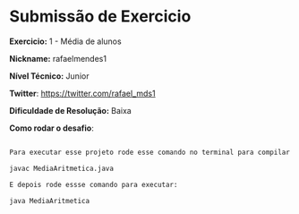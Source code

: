 # Submissão de Exercicio

**Exercicio:** 1 - Média de alunos

**Nickname:** rafaelmendes1

**Nível Técnico:** Junior

**Twitter**: https://twitter.com/rafael_mds1

**Dificuldade de Resolução:** Baixa

**Como rodar o desafio**:

```bash

Para executar esse projeto rode esse comando no terminal para compilar esse arquivo:

javac MediaAritmetica.java

E depois rode essse comando para executar:

java MediaAritmetica
```
